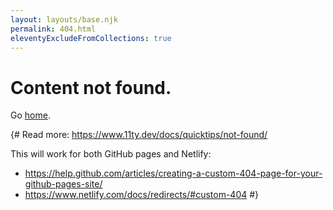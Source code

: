 ```yaml
---
layout: layouts/base.njk
permalink: 404.html
eleventyExcludeFromCollections: true
---
```


# Content not found.

Go <a href="{{ '/' | url }}">home</a>.

{# Read more: https://www.11ty.dev/docs/quicktips/not-found/

This will work for both GitHub pages and Netlify:

- https://help.github.com/articles/creating-a-custom-404-page-for-your-github-pages-site/
- https://www.netlify.com/docs/redirects/#custom-404 #}
